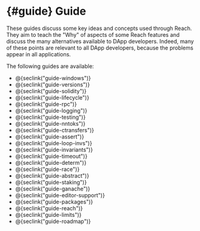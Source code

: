 # {#guide} Guide

These guides discuss some key ideas and concepts used through Reach.
They aim to teach the "Why" of aspects of some Reach features and discuss the many alternatives available to DApp developers.
Indeed, many of these points are relevant to all DApp developers, because the problems appear in all applications.

The following guides are available:
+ @{seclink("guide-windows")}
+ @{seclink("guide-versions")}
+ @{seclink("guide-solidity")}
+ @{seclink("guide-lifecycle")}
+ @{seclink("guide-rpc")}
+ @{seclink("guide-logging")}
+ @{seclink("guide-testing")}
+ @{seclink("guide-nntoks")}
+ @{seclink("guide-ctransfers")}
+ @{seclink("guide-assert")}
+ @{seclink("guide-loop-invs")}
+ @{seclink("guide-invariants")}
+ @{seclink("guide-timeout")}
+ @{seclink("guide-determ")}
+ @{seclink("guide-race")}
+ @{seclink("guide-abstract")}
+ @{seclink("guide-staking")}
+ @{seclink("guide-ganache")}
+ @{seclink("guide-editor-support")}
+ @{seclink("guide-packages")}
+ @{seclink("guide-reach")}
+ @{seclink("guide-limits")}
+ @{seclink("guide-roadmap")}
